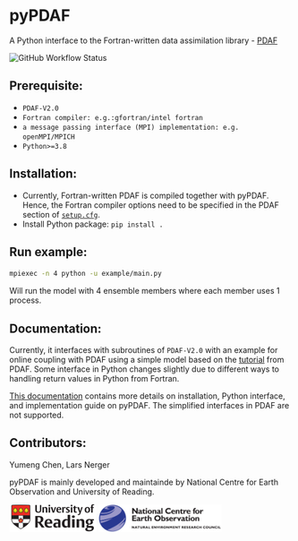 # pyPDAF
A Python interface to the Fortran-written data assimilation library - [PDAF](http://pdaf.awi.de/trac/wiki)

![GitHub Workflow Status](https://github.com/yumengch/pyPDAF/actions/workflows/test_build.yaml/badge.svg)


## Prerequisite:
- `PDAF-V2.0`
- `Fortran compiler: e.g.:gfortran/intel fortran`
- `a message passing interface (MPI) implementation: e.g. openMPI/MPICH`
- `Python>=3.8`


## Installation:
- Currently, Fortran-written PDAF is compiled together with pyPDAF. Hence, the Fortran compiler options need to be specified in the PDAF section of [`setup.cfg`](setup.cfg).
- Install Python package: ```pip install .```

## Run example:
```bash
mpiexec -n 4 python -u example/main.py
```
Will run the model with 4 ensemble members where each member uses 1 process. 

## Documentation:
Currently, it interfaces with subroutines of ```PDAF-V2.0``` with an example for online coupling with PDAF using a simple model based on the [tutorial](http://pdaf.awi.de/trac/wiki/FirstSteps) from PDAF. Some interface in Python changes slightly due to different ways to handling return values in Python from Fortran. 

[This documentation](https://yumengch.github.io/pyPDAF/index.html) contains more details on installation, Python interface, and implementation guide on pyPDAF. The simplified interfaces in PDAF are not supported. 

## Contributors:
Yumeng Chen, Lars Nerger

pyPDAF is mainly developed and maintainde by National Centre for Earth Observation and University of Reading.

<img src="https://github.com/nansencenter/DAPPER/blob/master/docs/imgs/UoR-logo.png?raw=true" height="50" /> <img src="https://github.com/nansencenter/DAPPER/blob/master/docs/imgs/nceologo1000.png?raw=true" height="50">
